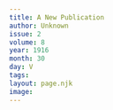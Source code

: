 ```yaml
---
title: A New Publication
author: Unknown
issue: 2
volume: 8
year: 1916
month: 30
day: V
tags:
layout: page.njk
image:
---
```



